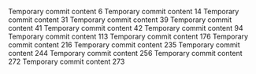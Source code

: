 Temporary commit content 6
Temporary commit content 14
Temporary commit content 31
Temporary commit content 39
Temporary commit content 41
Temporary commit content 42
Temporary commit content 94
Temporary commit content 113
Temporary commit content 176
Temporary commit content 216
Temporary commit content 235
Temporary commit content 244
Temporary commit content 256
Temporary commit content 272
Temporary commit content 273
